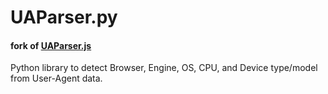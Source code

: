 # UAParser.py

#### fork of [UAParser.js](https://github.com/faisalman/ua-parser-js)

Python library to detect Browser, Engine, OS, CPU, and Device type/model from User-Agent data.
